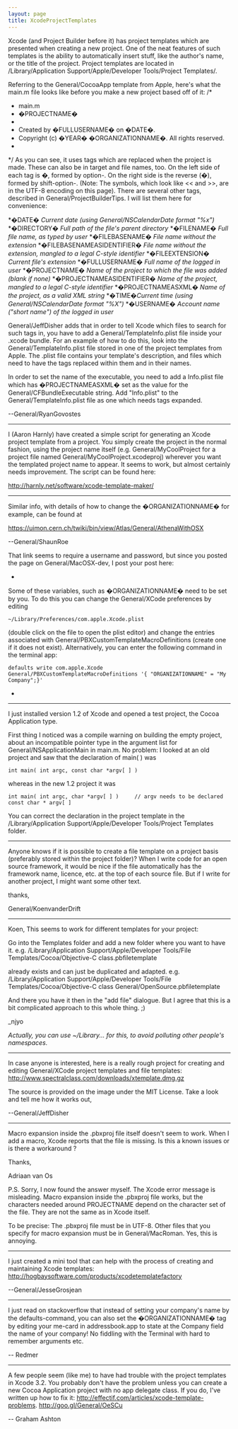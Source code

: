```yaml
---
layout: page
title: XcodeProjectTemplates
---
```




Xcode (and Project Builder before it) has project templates which are presented when creating a new project. One of the neat features of such templates is the ability to automatically insert stuff, like the author's name, or the title of the project. Project templates are located in /Library/Application Support/Apple/Developer Tools/Project Templates/. 

Referring to the General/CocoaApp template from Apple, here's what the main.m file looks like before you make a new project based off of it:
    /*
 *  main.m
 *  �PROJECTNAME�
 *
 *  Created by �FULLUSERNAME� on �DATE�.
 *  Copyright (c) �YEAR� �ORGANIZATIONNAME�. All rights reserved.
 *
 */
As you can see, it uses tags which are replaced when the project is made. These can also be in target and file names, too. On the left side of each tag is �, formed by option-\. On the right side is the reverse (�), formed by shift-option-\. (Note: The symbols, which look like << and >>, are in the UTF-8 encoding on this page). There are several other tags, described in General/ProjectBuilderTips. I will list them here for convenience:


*�DATE� *Current date (using General/NSCalendarDate format "%x")*
*�DIRECTORY� *Full path of the file's parent directory*
*�FILENAME� *Full file name, as typed by user*
*�FILEBASENAME� *File name without the extension*
*�FILEBASENAMEASIDENTIFIER� *File name without the extension, mangled to a legal C-style identifier*
*�FILEEXTENSION� *Current file's extension*
*�FULLUSERNAME� *Full name of the logged in user*
*�PROJECTNAME� *Name of the project to which the file was added (blank if none)*
*�PROJECTNAMEASIDENTIFIER� *Name of the project, mangled to a legal C-style identifier*
*�PROJECTNAMEASXML� *Name of the project, as a valid XML string*
*�TIME�*Current time (using General/NSCalendarDate format "%X")*
*�USERNAME� *Account name ("short name") of the logged in user*


General/JeffDisher adds that in order to tell Xcode which files to search for such tags in, you have to add a General/TemplateInfo.plist file inside your .xcode bundle. For an example of how to do this, look into the General/TemplateInfo.plist file stored in one of the project templates from Apple. The .plist file contains your template's description, and files which need to have the tags replaced within them and in their names.

In order to set the name of the executable, you need to add a Info.plist file which has �PROJECTNAMEASXML� set as the value for the General/CFBundleExecutable string. Add "Info.plist" to the General/TemplateInfo.plist file as one which needs tags expanded.

--General/RyanGovostes

----

I (Aaron Harnly) have created a simple script for generating an Xcode project template from a project. You simply create the project in the normal fashion, using the project name itself (e.g. General/MyCoolProject for a project file named General/MyCoolProject.xcodeproj) wherever you want the templated project name to appear. It seems to work, but almost certainly needs improvement. The script can be found here:

http://harnly.net/software/xcode-template-maker/

----

Similar info, with details of how to change the �ORGANIZATIONNAME� for example, can be found at 

https://uimon.cern.ch/twiki/bin/view/Atlas/General/AthenaWithOSX

--General/ShaunRoe

That link seems to require a username and password, but since you posted the page on General/MacOSX-dev, I post your post here:

*
Some of these variables, such as �ORGANIZATIONNAME� need to be set by you. To do this you can change the General/XCode preferences by editing

    ~/Library/Preferences/com.apple.Xcode.plist

(double click on the file to open the plist editor) and change the entries associated with General/PBXCustomTemplateMacroDefinitions (create one if it does not exist). Alternatively, you can enter the following command in the terminal app:

    defaults write com.apple.Xcode General/PBXCustomTemplateMacroDefinitions '{ "ORGANIZATIONNAME" = "My Company";}'
*

----

I just installed version 1.2 of Xcode and opened a test project,  the Cocoa Application type.

First thing I noticed was a compile warning on building the empty project, about an incompatible pointer type in the argument
list for General/NSApplicationMain in main.m. No problem: I looked at an old project and saw that the declaration of main( ) was

    int main( int argc, const char *argv[ ] )

whereas in the new 1.2 project it was

    int main( int argc, char *argv[ ] )     // argv needs to be declared const char * argv[ ] 

You can correct the declaration in the project template in the /Library/Application Support/Apple/Developer Tools/Project Templates folder.

----
Anyone knows if it is possible to create a file template on a project basis (preferably stored within the project folder)? When I write code for an open source framework, it would be nice if the file automatically has the framework name, licence, etc. at the top of each source file. But if I write for another project, I might want some other text.

thanks,

General/KoenvanderDrift

----
Koen,
This seems to work for different templates for your project:

Go into the Templates folder and add a new folder where you want to have it. e.g.
    /Library/Application Support/Apple/Developer Tools/File Templates/Cocoa/Objective-C class.pbfiletemplate

already exists and can just be duplicated and adapted. e.g.
    /Library/Application Support/Apple/Developer Tools/File Templates/Cocoa/Objective-C class General/OpenSource.pbfiletemplate

And there you have it then in the "add file" dialogue. But I agree that this is a bit complicated approach to this whole thing. ;)

_njyo

*Actually, you can use ~/Library... for this, to avoid polluting other people's namespaces.*

----

In case anyone is interested, here is a really rough project for creating and editing General/XCode project templates and file templates:
http://www.spectralclass.com/downloads/xtemplate.dmg.gz

The source is provided on the image under the MIT License.  Take a look and tell me how it works out,

--General/JeffDisher

----
Macro expansion inside the .pbxproj file itself doesn't seem to work. When I add a macro, Xcode reports that the file is missing.
Is this a known issues or is there a workaround ?

Thanks,

Adriaan van Os

P.S. Sorry, I now found the answer myself. The Xcode error message is misleading. Macro expansion inside the .pbxproj file
works, but the characters needed around PROJECTNAME depend on the character set of the file. They are not the same as
in Xcode itself. 

To be precise: The .pbxproj file must be in UTF-8. Other files that you specify for macro expansion must be in General/MacRoman. Yes, this is annoying.

----
I just created a mini tool that can help with the process of creating and maintaining Xcode templates:
http://hogbaysoftware.com/products/xcodetemplatefactory

--General/JesseGrosjean

----
I just read on stackoverflow that instead of setting your company's name by the     defaults-command, you can also set the �ORGANIZATIONNAME� tag by editing your me-card in addressbook.app to state at the Company field the name of your company! No fiddling with the Terminal with hard to remember arguments etc. 

-- Redmer

----
A few people seem (like me) to have had trouble with the project templates in Xcode 3.2. You probably don't have the problem unless you can create a new Cocoa Application project with no app delegate class. If you do, I've written up how to fix it: http://effectif.com/articles/xcode-template-problems. http://goo.gl/General/OeSCu

-- Graham Ashton
